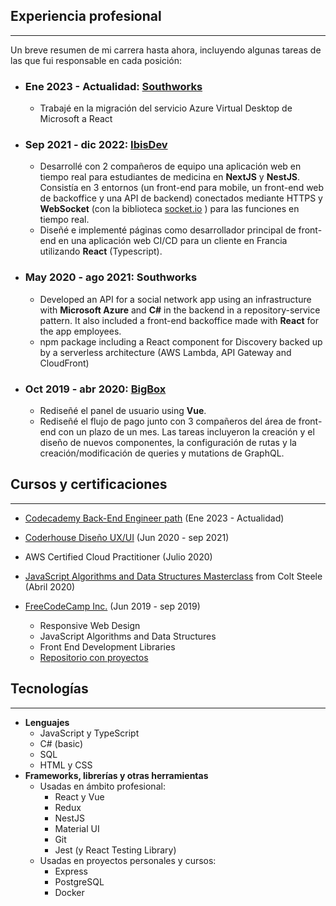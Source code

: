 ## Experiencia profesional
---

Un breve resumen de mi carrera hasta ahora, incluyendo algunas tareas de las que fui responsable en cada posición:

- ### Ene 2023 - Actualidad: **[Southworks](https://www.southworks.com/)**
  - Trabajé en la migración del servicio Azure Virtual Desktop de Microsoft a React
- ### Sep 2021 - dic 2022: **[IbisDev](https://ibisdev.tech/)**
  - Desarrollé con 2 compañeros de equipo una aplicación web en tiempo real para estudiantes de medicina en **NextJS** y **NestJS**. Consistía en 3 entornos (un front-end para mobile, un front-end web de backoffice y una API de backend) conectados mediante HTTPS y **WebSocket** (con la biblioteca [socket.io](https://socket.io/) ) para las funciones en tiempo real.
  - Diseñé e implementé páginas como desarrollador principal de front-end en una aplicación web CI/CD para un cliente en Francia utilizando **React** (Typescript).
- ### May 2020 - ago 2021: **Southworks**
  - Developed an API for a social network app using an infrastructure with **Microsoft Azure** and **C#** in the backend in a repository-service pattern. It also included a front-end backoffice made with **React** for the app employees.
  - npm package including a React component for Discovery backed up by a serverless architecture (AWS Lambda, API Gateway and CloudFront)
- ### Oct 2019 - abr 2020: **[BigBox](https://www.bigbox.com.ar/)**
  - Rediseñé el panel de usuario using **Vue**.
  - Rediseñé el flujo de pago junto con 3 compañeros del área de front-end con un plazo de un mes. Las tareas incluyeron la creación y el diseño de nuevos componentes, la configuración de rutas y la creación/modificación de queries y mutations de GraphQL.

## Cursos y certificaciones
---

- [Codecademy Back-End Engineer path](https://www.codecademy.com/learn/paths/back-end-engineer-career-path) (Ene 2023 - Actualidad)

- [Coderhouse Diseño UX/UI](https://www.coderhouse.com/online/ux-ui-online) (Jun 2020 - sep 2021)

- AWS Certified Cloud Practitioner (Julio 2020)

- [JavaScript Algorithms and Data Structures Masterclass](https://www.udemy.com/course/js-algorithms-and-data-structures-masterclass/) from Colt Steele (Abril 2020)

- [FreeCodeCamp Inc.](https://www.freecodecamp.org/learn) (Jun 2019 - sep 2019)
  - Responsive Web Design
  - JavaScript Algorithms and Data Structures
  - Front End Development Libraries
  - [Repositorio con proyectos](https://github.com/lezojeda/freecodecamp-front-end-libraries)

## Tecnologías
---
- **Lenguajes**
  - JavaScript y TypeScript
  - C# (basic)
  - SQL
  - HTML y CSS
- **Frameworks, librerías y otras herramientas**
  - Usadas en ámbito profesional:
    - React y Vue
    - Redux
    - NestJS
    - Material UI
    - Git
    - Jest (y React Testing Library)
  - Usadas en proyectos personales y cursos:
    - Express
    - PostgreSQL
    - Docker